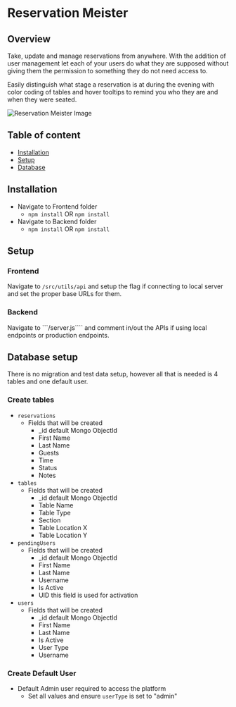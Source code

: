 
# Reservation Meister

## Overview
Take, update and manage reservations from anywhere. With the addition of user management let each of your users do what they are supposed without giving them the permission to something they do not need access to.

Easily distinguish what stage a reservation is at during the evening with color coding of tables and hover tooltips to remind you who they are and when they were seated.

![Reservation Meister Image](https://github.com/JeremyRJourney/reservation-meister/reservation.png)

## Table of content

- [Installation](#installation)
- [Setup](#typo3-setup)
- [Database](#database)


## Installation

- Navigate to Frontend folder
  - ```npm install``` OR ```npm install```
- Navigate to Backend folder
  - ```npm install``` OR ```npm install```


## Setup

### Frontend
Navigate to ```/src/utils/api``` and setup the flag if connecting to local server and set the proper base URLs for them.

### Backend
Navigate to ```/server.js```` and comment in/out the APIs if using local endpoints or production endpoints.

## Database setup
There is no migration and test data setup, however all that is needed is 4 tables and one default user.

### Create tables
- ```reservations```
  - Fields that will be created
    - _id default Mongo ObjectId
    - First Name
    - Last Name
    - Guests
    - Time
    - Status
    - Notes
- ```tables```
  - Fields that will be created
    - _id default Mongo ObjectId
    - Table Name
    - Table Type
    - Section
    - Table Location X
    - Table Location Y
- ```pendingUsers```
  - Fields that will be created
    - _id default Mongo ObjectId
    - First Name
    - Last Name
    - Username
    - Is Active
    - UID this field is used for activation
- ```users```
  - Fields that will be created
    - _id default Mongo ObjectId
    - First Name
    - Last Name
    - Is Active
    - User Type
    - Username

### Create Default User
  - Default Admin user required to access the platform
    - Set all values and ensure ```userType``` is set to "admin"

